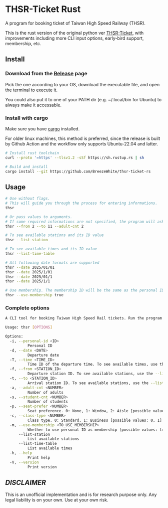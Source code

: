 # THSR-Ticket Rust

A program for booking ticket of Taiwan High Speed Railway (THSR).

This is the rust version of the original python ver [THSR-Ticket](https://github.com/BreezeWhite/THSR-Ticket), with improvements including more CLI input options, early-bird support, membership, etc.

## Install
### Download from the [Release](https://github.com/BreezeWhite/thsr-ticket-rs/releases) page

Pick the one according to your OS, download the executable file, and open the terminal to execute it.

You could also put it to one of your PATH dir (e.g. ~/.local/bin for Ubuntu) to always make it accessable.

### Install with cargo

Make sure you have [cargo](https://doc.rust-lang.org/cargo/getting-started/installation.html) installed.

For older linux machines, this method is preferred, since the release is built by Github Action and the workflow only supports Ubuntu-22.04 and latter.

```bash
# Install rust toolchain
curl --proto '=https' --tlsv1.2 -sSf https://sh.rustup.rs | sh

# Build and install
cargo install --git https://github.com/BreezeWhite/thsr-ticket-rs
```

## Usage

```bash
# Use without flags.
# This will guide you through the process for entering informations.
thsr

# Or pass values to arguments.
# If some required informations are not specified, the program will ask you to enter.
thsr --from 2 --to 11 --adult-cnt 2

# To see available stations and its ID value
thsr --list-station

# To see available times and its ID value
thsr --list-time-table

# All following date formats are supported
thsr --date 2025/01/01
thsr --date 2025/1/01
thsr --date 2025/01/1
thsr --date 2025/1/1

# Use membership. The membership ID will be the same as the personal ID.
thsr --use-membership true
```

### Complete options

```bash
A CLI tool for booking Taiwan High Speed Rail tickets. Run the program without flags will guide you through the booking process

Usage: thsr [OPTIONS]

Options:
  -i, --personal-id <ID>
          Personal ID
  -d, --date <DATE>
          Departure date
  -T, --time <TIME_ID>
          Time ID of the departure time. To see available times, use the --list-time-table option
  -f, --from <STATION_ID>
          Departure station ID. To see available stations, use the --list-station option
  -t, --to <STATION_ID>
          Arrival station ID. To see available stations, use the --list-station option
  -a, --adult-cnt <NUMBER>
          Number of adults
  -s, --student-cnt <NUMBER>
          Number of students
  -p, --seat-prefer <NUMBER>
          Seat preference. 0: None, 1: Window, 2: Aisle [possible values: 0, 1, 2]
  -c, --class-type <NUMBER>
          Class type. 0: Standard, 1: Business [possible values: 0, 1]
  -m, --use-membership <TO_USE_MEMBERSHIP>
          Whether to use personal ID as membership [possible values: true, false]
      --list-station
          List available stations
      --list-time-table
          List available times
  -h, --help
          Print help
  -V, --version
          Print version
```


## ***DISCLAIMER***

This is an unofficial implementation and is for research purpose only. Any legal liability is on your own. Use at your own risk.
